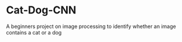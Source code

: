 # Cat-Dog-CNN
A beginners project on image processing to identify whether an image contains a cat or a dog
